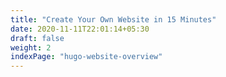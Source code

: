 ```yaml
---
title: "Create Your Own Website in 15 Minutes"
date: 2020-11-11T22:01:14+05:30
draft: false
weight: 2
indexPage: "hugo-website-overview"
---
```

